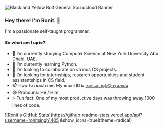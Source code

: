 ![Black and Yellow Bolt General Soundcloud Banner](https://user-images.githubusercontent.com/51703603/90614736-b31fdb00-e228-11ea-9a5b-f7c9c6a8fb19.png)

### Hey there! I'm Ronit. 👋

I'm a passionate self-taught programmer.

#### So what am I upto?

- 🔭 I’m currently studying Computer Science at New York University Abu Dhabi, UAE.
- 🌱 I’m currently learning Python.
- 👯 I’m looking to collaborate on various CS projects.
- 🤔 I’m looking for internships, research opportunities and student assistantships in CS field.
- 📫 How to reach me: My email ID is ronit.singh@nyu.edu
- 😄 Pronouns: He / Him
- ⚡ Fun fact: One of my most productive days was throwing away 1000 lines of code.

![Ronit's GitHub Stats](https://github-readme-stats.vercel.app/api?username=ronitsingh1405 &show_icons=true&theme=radical)
